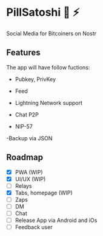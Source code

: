 # PillSatoshi 💊 ⚡
Social Media for Bitcoiners on Nostr

## Features

The app will have follow fuctions:

- Pubkey, PrivKey

- Feed

- Lightning Network support

- Chat P2P

- NIP-57

 -Backup via JSON

## Roadmap

- [x] PWA (WIP)
- [x] UI/UX (WIP)
- [ ] Relays
- [x] Tabs, homepage (WIP)
- [ ] Zaps
- [ ] DM
- [ ] Chat
- [ ] Release App via Android and iOs
- [ ] Feedback user
